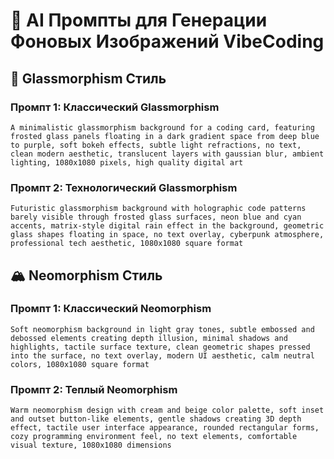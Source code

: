 # 🎨 AI Промпты для Генерации Фоновых Изображений VibeCoding

## 🔮 Glassmorphism Стиль

### Промпт 1: Классический Glassmorphism

```
A minimalistic glassmorphism background for a coding card, featuring frosted glass panels floating in a dark gradient space from deep blue to purple, soft bokeh effects, subtle light refractions, no text, clean modern aesthetic, translucent layers with gaussian blur, ambient lighting, 1080x1080 pixels, high quality digital art
```

### Промпт 2: Технологический Glassmorphism

```
Futuristic glassmorphism background with holographic code patterns barely visible through frosted glass surfaces, neon blue and cyan accents, matrix-style digital rain effect in the background, geometric glass shapes floating in space, no text overlay, cyberpunk atmosphere, professional tech aesthetic, 1080x1080 square format
```

## 🏔️ Neomorphism Стиль

### Промпт 1: Классический Neomorphism

```
Soft neomorphism background in light gray tones, subtle embossed and debossed elements creating depth illusion, minimal shadows and highlights, tactile surface texture, clean geometric shapes pressed into the surface, no text overlay, modern UI aesthetic, calm neutral colors, 1080x1080 square format
```

### Промпт 2: Теплый Neomorphism

```
Warm neomorphism design with cream and beige color palette, soft inset and outset button-like elements, gentle shadows creating 3D depth effect, tactile user interface appearance, rounded rectangular forms, cozy programming environment feel, no text elements, comfortable visual texture, 1080x1080 dimensions
```
